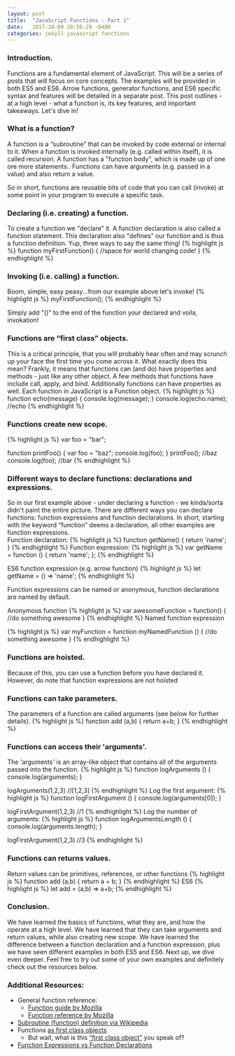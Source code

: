 ```yaml
---
layout: post
title:  "JavaScript Functions - Part 1"
date:   2017-10-09 20:56:29 -0400
categories: jekyll javascript functions
---
```


### Introduction.
Functions are a fundamental element of JavaScript.  This will be a series of posts that will focus on core concepts. The examples will be provided in both ES5 and ES6. Arrow functions, generator functions, and ES6 specific syntax and features will be detailed in a separate post. This post outlines - at a high level - what a function is, its key features, and important takeaways. Let's dive in!

### What is a function?
A function is a “subroutine” that can be invoked by code external or internal to it.  When a function is invoked internally (e.g. called within itself), it is called recursion. A function has a "function body", which is made up of one ore more statements.. Functions can have arguments (e.g. passed in a value) and also return a value.

So in short, functions are reusable bits of code that you can call (invoke) at some point in your program to execute a specific task.

### Declaring (i.e. creating) a function.
To create a function we "declare" it.  A function declaration is also called a function statement. This declaration also "defines" our function and is thus a function definition. Yup, three ways to say the same thing!
{% highlight js %}
function myFirstFunction() {
  //space for world changing code!
}
{% endhighlight %}

### Invoking (i.e. calling) a function.
Boom, simple, easy peasy...from our example above let's invoke!
{% highlight js %}
myFirstFunction();
{% endhighlight %}

Simply add "()" to the end of the function your declared and voila, invokation!

### Functions are “first class” objects.
This is a critical principle, that you will probably hear often and may scrunch up your face the first time you come across it. What exactly does this mean? Frankly, it means that functions can (and do) have properties and methods - just like any other object. A few methods that functions have include call, apply, and bind.  Additionally functions can have properties as well. Each function in JavaScript is a Function object.
{% highlight js %}
function echo(message) {
  console.log(message);
}
console.log(echo.name); //echo
{% endhighlight %}

### Functions create new scope.
{% highlight js %}
var foo = "bar";

function printFoo() {
  var foo = "baz";
  console.log(foo);
}
printFoo();       //baz
console.log(foo); //bar
{% endhighlight %}

### Different ways to declare functions: declarations and expressions.
So in our first example above - under declaring a function - we kinda/sorta didn't paint the entire picture.  There are different ways you can declare functions: function expressions and function declarations. In short, starting with the keyword “function” deems a declaration, all other examples are function expressions.  
Function declaration:
{% highlight js %}
function getName() {
  return 'name';
}
{% endhighlight %}
Function expression:
{% highlight js %}
var getName = function () {
  return 'name';
};
{% endhighlight %}

ES6 function expression (e.g. arrow function)
{% highlight js %}
let getName = () => 'name';
{% endhighlight %}

Function expressions can be named or anonymous, function declarations are named by default.

Anonymous function
{% highlight js %}
var awesomeFunction = function() {
  //do something awesome
}
{% endhighlight %}
Named function expression

{% highlight js %}
var myFunction = function myNamedFunction () {
  //do something awesome
}
{% endhighlight %}

### Functions are hoisted.  
Because of this, you can use a function before you have declared it.  However, do note that function expressions are not hoisted

### Functions can take parameters.  
The parameters of a function are called arguments (see below for further details).
{% highlight js %}
function add (a,b) {
  return a+b;
}
{% endhighlight %}

### Functions can access their 'arguments'.
The 'arguments' is an array-like object that contains all of the arguments passed into the function.
{% highlight js %}
function logArguments () {
  console.log(arguments);
}

logArguments(1,2,3) //[1,2,3]
{% endhighlight %}
Log the first argument:
{% highlight js %}
function logFirstArgument () {
  console.log(arguments[0]);
}

logFirstArgument(1,2,3) //1
{% endhighlight %}
Log the number of arguments:
{% highlight js %}
function logArgumentsLength () {
  console.log(arguments.length);
}

logFirstArgument(1,2,3) //3
{% endhighlight %}

### Functions can returns values.
Return values can be primitives, references, or other functions
{% highlight js %}
function add (a,b) {
  return a + b;
}
{% endhighlight %}
ES6
{% highlight js %}
let add = (a,b) => a+b;
{% endhighlight %}

### Conclusion.
We have learned the basics of functions, what they are, and how the operate at a high level. We have learned that they can take arguments and return values, while also creating new scope.  We have learned the difference between a function declaration and a function expression, plus we have seen different examples in both ES5 and ES6. Next up, we dive even deeper. Feel free to try out some of your own examples and definitely check out the resources below.

### Additional Resources:
- General function reference:
  - [Function guide by Mozilla](https://developer.mozilla.org/en-US/docs/Web/JavaScript/Guide/Functions)
  - [Function reference by Mozilla](https://developer.mozilla.org/en-US/docs/Web/JavaScript/Reference/Functions)
- [Subroutine (function) definition via Wikipedia](https://en.wikipedia.org/wiki/Subroutine)
- Functions [as first class objects](https://appendto.com/2016/10/javascript-functions-as-first-class-objects/)
  - But wait, what is this [“first class object”](https://stackoverflow.com/questions/705173/what-is-meant-by-first-class-object) you speak of?
- [Function Expressions vs Function Declarations](https://www.sitepoint.com/function-expressions-vs-declarations/)
